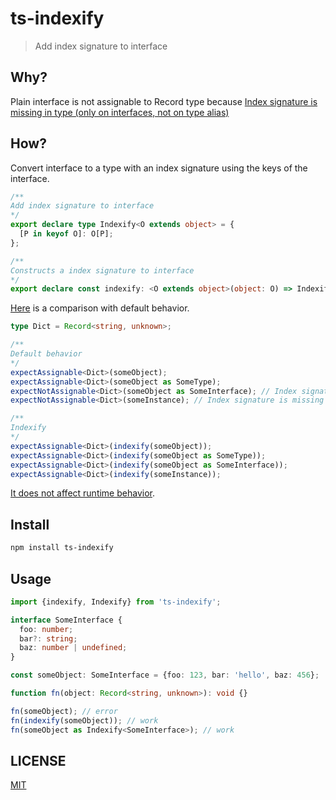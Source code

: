 # ts-indexify

> Add index signature to interface

## Why?

Plain interface is not assignable to Record type because [Index signature is missing in type (only on interfaces, not on type alias)](https://github.com/microsoft/TypeScript/issues/15300)

## How?

Convert interface to a type with an index signature using the keys of the interface.

```typescript
/**
Add index signature to interface
*/
export declare type Indexify<O extends object> = {
  [P in keyof O]: O[P];
};

/**
Constructs a index signature to interface
*/
export declare const indexify: <O extends object>(object: O) => Indexify<O>;
```

[Here](/index.test-d.ts) is a comparison with default behavior.

```typescript
type Dict = Record<string, unknown>;

/**
Default behavior
*/
expectAssignable<Dict>(someObject);
expectAssignable<Dict>(someObject as SomeType);
expectNotAssignable<Dict>(someObject as SomeInterface); // Index signature is missing in interface
expectNotAssignable<Dict>(someInstance); // Index signature is missing in class

/**
Indexify
*/
expectAssignable<Dict>(indexify(someObject));
expectAssignable<Dict>(indexify(someObject as SomeType));
expectAssignable<Dict>(indexify(someObject as SomeInterface));
expectAssignable<Dict>(indexify(someInstance));
```

[It does not affect runtime behavior](/index.test.js).

## Install

```sh
npm install ts-indexify
```

## Usage

```typescript
import {indexify, Indexify} from 'ts-indexify';

interface SomeInterface {
  foo: number;
  bar?: string;
  baz: number | undefined;
}

const someObject: SomeInterface = {foo: 123, bar: 'hello', baz: 456};

function fn(object: Record<string, unknown>): void {}

fn(someObject); // error
fn(indexify(someObject)); // work
fn(someObject as Indexify<SomeInterface>); // work
```

## LICENSE

[MIT](/LICENSE)
